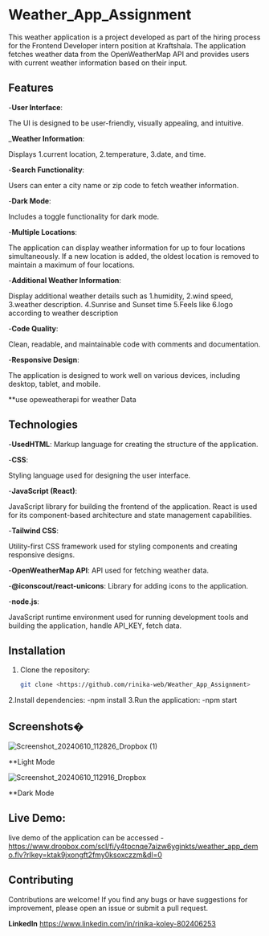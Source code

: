 # Weather_App_Assignment

This weather application is a project developed as part of the hiring process for the Frontend Developer intern position at Kraftshala. The application fetches weather data from the OpenWeatherMap API and provides users with current weather information based on their input.

## Features

-**User Interface**: 

The UI is designed to be user-friendly, visually appealing, and intuitive.

_**Weather Information**: 

Displays 
   1.current location, 
   2.temperature, 
   3.date, and time.

-**Search Functionality**: 

Users can enter a city name or zip code to fetch weather information.

-**Dark Mode**: 

Includes a toggle functionality for dark mode.

-**Multiple Locations**: 

The application can display weather information for up to four locations simultaneously. If a new location is added, the oldest location is removed to maintain a maximum of four locations.

-**Additional Weather Information**:

Display additional weather details such as 1.humidity, 
2.wind speed,
3.weather description.
4.Sunrise and Sunset time
5.Feels like
6.logo according to weather description 

-**Code Quality**: 

Clean, readable, and maintainable code with comments and documentation.

-**Responsive Design**: 

The application is designed to work well on various devices, including desktop, tablet, and mobile.

**use opeweatherapi for weather  Data

## Technologies 

-**UsedHTML**: 
Markup language for creating the structure of the application.

-**CSS**: 

Styling language used for designing the user interface.

-**JavaScript (React)**: 

JavaScript library for building the frontend of the application. React is used for its component-based architecture and state management capabilities.

-**Tailwind CSS**: 

Utility-first CSS framework used for styling components and creating responsive designs.

-**OpenWeatherMap API**: API used for fetching weather data.

-**@iconscout/react-unicons**: Library for adding icons to the application.

-**node.js**:

JavaScript runtime environment used for running development tools and building the application, handle API_KEY, fetch data.

## Installation

1. Clone the repository:

   ```bash
   git clone <https://github.com/rinika-web/Weather_App_Assignment>

2.Install dependencies:
   -npm install
3.Run the application:
   -npm start

## Screenshots� 

![Screenshot_20240610_112826_Dropbox (1)](https://github.com/rinika-web/Weather_App_Assignment/assets/84087885/1bea520e-4e26-4231-8150-d3fb971833a8)


**Light Mode

![Screenshot_20240610_112916_Dropbox](https://github.com/rinika-web/Weather_App_Assignment/assets/84087885/676f114b-361c-4d4b-b3a8-055e8ef2add1)

**Dark Mode

## Live Demo:
live demo of the application can be accessed - https://www.dropbox.com/scl/fi/y4tpcnqe7aizw6yginkts/weather_app_demo.flv?rlkey=ktak9jxongft2fmy0ksoxczzm&dl=0

## Contributing
Contributions are welcome! If you find any bugs or have suggestions for improvement, please open an issue or submit a pull request.

**LinkedIn**
<https://www.linkedin.com/in/rinika-koley-802406253>


